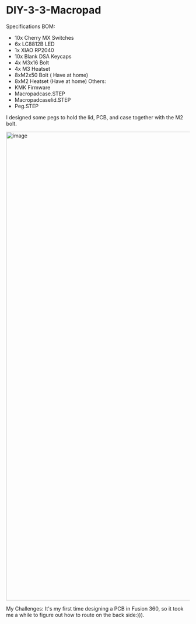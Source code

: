 # DIY-3-3-Macropad
Specifications
BOM:
- 10x Cherry MX Switches
-	6x LC8812B LED
-	1x XIAO RP2040
-	10x Blank DSA Keycaps
-	4x M3x16 Bolt
-	4x M3 Heatset
- 8xM2x50 Bolt ( Have at home)
- 8xM2 Heatset (Have at home)
Others:
-	KMK Firmware
-	Macropadcase.STEP
-	Macropadcaselid.STEP
- Peg.STEP

I designed some pegs to hold the lid, PCB, and case together with the M2 bolt.

<img width="1946" height="1282" alt="image" src="https://github.com/user-attachments/assets/70082bf8-7d66-450e-a7bf-fad45743015c" />

My Challenges:
It's my first time designing a PCB in Fusion 360, so it took me a while to figure out how to route on the back side:))).
 	 	 



